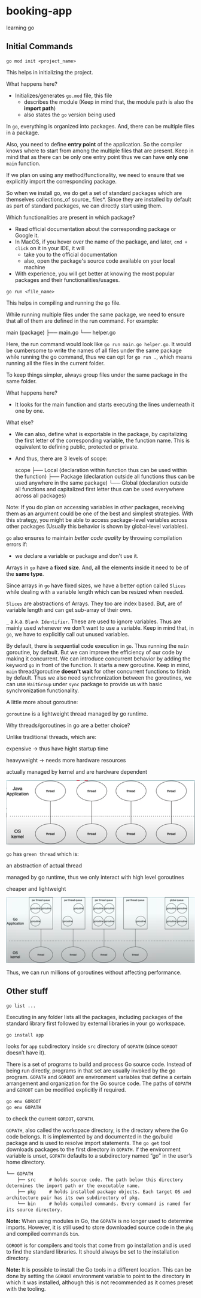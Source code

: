 # booking-app

learning go

## Initial Commands

```gotemplate
go mod init <project_name>
```

This helps in initializing the project.

What happens here?

- Initializes/generates `go.mod` file, this file
  - describes the module (Keep in mind that, the module path is also the **import path**)
  - also states the `go` version being used

In `go`, everything is organized into packages. And, there can be multiple files in a package.

Also, you need to define **entry point** of the application.
So the compiler knows where to start from among the multiple files that are present.
Keep in mind that as there can be only one entry point thus we can have **only one** `main` function.

If we plan on using any method/functionality, we need to ensure that we explicitly import the corresponding package.

So when we install go, we do get a set of standard packages which are themselves collections_of source_ files*.
Since they are installed by default as part of standard packages, we can directly start using them.

Which functionalities are present in which package?

- Read official documentation about the corresponding package or Google it.
- In MacOS, if you hover over the name of the package, and later, `cmd + click` on it in your IDE, it will
  - take you to the official documentation
  - also, open the package's source code available on your local machine
- With experience, you will get better at knowing the most popular packages and their functionalities/usages.

```gotemplate
go run <file_name>
```

This helps in compiling and running the `go` file.

While running multiple files under the same package, we need to ensure that all of them are defined in the run command. For example:

main (package)
├── main.go
└── helper.go

Here, the run command would look like `go run main.go helper.go`. It would be cumbersome to write the names of all files under the same package while running the go command, thus we can opt for `go run .`, which means running all the files in the current folder.

To keep things simpler, always group files under the same package in the same folder.

What happens here?

- It looks for the main function and starts executing the lines underneath it one by one.

What else?

- We can also, define what is exportable in the package, by capitalizing the first letter of the corresponding variable, the function name. This is equivalent to defining public, protected or private.

- And thus, there are 3 levels of scope:

  scope
  ├── Local (declaration within function thus can be used within the function)
  ├── Package (declaration outside all functions thus can be used anywhere in the same package)
  └── Global (declaration outside all functions and capitalized first letter thus can be used everywhere across all packages)
  
Note: If you do plan on accessing variables in other packages, receiving them as an argument could be one of the best and simplest strategies. With this strategy, you might be able to access package-level variables across other packages (Usually this behavior is shown by global-level variables).

`go` also ensures to maintain *better code quality* by throwing compilation errors if:

- we declare a variable or package and don't use it.

Arrays in `go` have a **fixed size**. And, all the elements inside it need to be of the **same type**.

Since arrays in `go` have fixed sizes, we have a better option called `Slices` while dealing with a variable length which can be resized when needed.

`Slices` are abstractions of Arrays. They too are index based. But, are of variable length and can get sub-array of their own.

`_` a.k.a. `Blank Identifier`. These are used to ignore variables. Thus are mainly used whenever we don't want to use a variable. Keep in mind that, in `go`, we have to explicitly call out unused variables.

By default, there is sequential code execution in `go`. Thus running the `main` goroutine, by default. But we can improve the efficiency of our code by making it concurrent. We can introduce concurrent behavior by adding the keyword `go` in front of the function. It starts a new goroutine. Keep in mind, `main` thread/goroutine **doesn't wait** for other concurrent functions to finish by default. Thus we also need synchronization between the goroutines, we can use `WaitGroup` under `sync` package to provide us with basic synchronization functionality.

A little more about goroutine:

`goroutine` is a lightweight thread managed by go runtime. 

Why threads/goroutines in go are a better choice?

Unlike traditional threads, which are:

  expensive -> thus have hight startup time
  
  heavyweight -> needs more hardware resources

  actually managed by kernel and are hardware dependent

  ![image](images/java_threads.png)

`go` has `green thread` which is:

  an abstraction of actual thread

  managed by go runtime, thus we only interact with high level goroutines

  cheaper and lightweight

  ![image](images/green_threads.png)

Thus, we can run millions of goroutines without affecting performance.

  



## Other stuff

```gotemplate
go list ... 
```

Executing in any folder lists all the packages, including packages of the standard library first followed by external
libraries in your go workspace.

```gotemplate
go install app
```

looks for `app` subdirectory inside `src` directory of `GOPATH` (since `GOROOT` doesn’t have it).

There is a set of programs to build and process Go source code. Instead of being run directly, programs in that set are
usually invoked by the go program. `GOPATH` and `GOROOT` are environment variables that define a certain arrangement and
organization for the Go source code. The paths of `GOPATH` and `GOROOT` can be modified explicitly if required.

```gotemplate
go env GOROOT
go env GOPATH
```

to check the current `GOROOT`, `GOPATH`.

`GOPATH`, also called the workspace directory, is the directory where the Go code belongs. It is implemented by and
documented in the go/build package and is used to resolve import statements. The `go get` tool downloads packages to the
first directory in `GOPATH`. If the environment variable is unset, `GOPATH` defaults to a subdirectory named “go” in the
user’s home directory.

```text
└── GOPATH
    ├── src     # holds source code. The path below this directory determines the import path or the executable name.
    ├── pkg     # holds installed package objects. Each target OS and architecture pair has its own subdirectory of pkg.
    └── bin     # holds compiled commands. Every command is named for its source directory.
```

**Note:** When using modules in Go, the `GOPATH` is no longer used to determine imports. However, it is still used to
store downloaded source code in the `pkg` and compiled commands `bin`.

`GOROOT` is for compilers and tools that come from go installation and is used to find the standard libraries. It should
always be set to the installation directory.

**Note:** It is possible to install the Go tools in a different location. This can be done by setting the `GOROOT`
environment variable to point to the directory in which it was installed, although this is not recommended as it comes
preset with the tooling.
